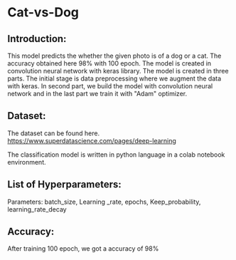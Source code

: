 # Cat-vs-Dog


## Introduction:

This model predicts the whether the given photo is of a dog or a cat. The accuracy obtained here 98% with 100 epoch.
The model is created in convolution neural network with keras library. 
The model is created in three parts. The initial stage is data preprocessing where we augment the data with keras.
In second part, we build the model with convolution neural network and in the last part we train it with "Adam" optimizer.

## Dataset:

The dataset can be found here.
https://www.superdatascience.com/pages/deep-learning

The classification model is written in python language in a colab notebook environment.

##  List of Hyperparameters:

Parameters: batch_size, Learning _rate, epochs, Keep_probability, learning_rate_decay

## Accuracy:
After training 100 epoch, we got a accuracy of 98%
